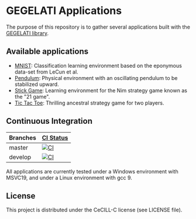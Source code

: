 # GEGELATI Applications

The purpose of this repository is to gather several applications built with the [GEGELATI library](https://github.com/gegelati/gegelati).

## Available applications
* [MNIST](./mnist): Classification learning environment based on the eponymous data-set from LeCun et al.
* [Pendulum](./pendulum): Physical environment with an oscillating pendulum to be stabilized upward.
* [Stick Game](./stick-game): Learning environment for the Nim strategy game known as the "21 game".
* [Tic Tac Toe](./tic-tac-toe): Thrilling ancestral strategy game for two players.

## Continuous Integration

| Branches | [CI  Status](https://github.com/gegelati/gegelati-apps/actions/workflows/ci.yml) |
| ------------- |  ------------- |
| master  |  [![CI](https://github.com/gegelati/gegelati-apps/actions/workflows/ci.yml/badge.svg?branch=master)](https://github.com/gegelati/gegelati-apps/actions/workflows/ci.yml)  |
| develop  | [![CI](https://github.com/gegelati/gegelati-apps/actions/workflows/ci.yml/badge.svg?branch=develop)](https://github.com/gegelati/gegelati-apps/actions/workflows/ci.yml) |

All applications are currently tested under a Windows environment with MSVC19, and under a Linux environment with gcc 9.

## License

This project is distributed under the CeCILL-C license (see LICENSE file).

